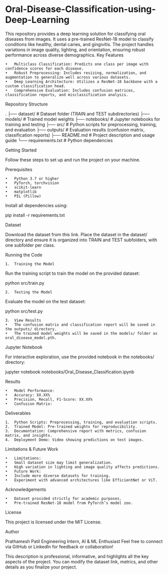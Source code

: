 # Oral-Disease-Classification-using-Deep-Learning
This repository provides a deep learning solution for classifying oral diseases from images. It uses a pre-trained ResNet-18 model to classify conditions like healthy, dental caries, and gingivitis. The project handles variations in image quality, lighting, and orientation, ensuring robust performance across diverse demographics.
Key Features

	•	Multiclass Classification: Predicts one class per image with confidence scores for each disease.
	•	Robust Preprocessing: Includes resizing, normalization, and augmentation to generalize well across various datasets.
	•	Deep Learning Architecture: Utilizes a ResNet-18 backbone with a custom classification head.
	•	Comprehensive Evaluation: Includes confusion matrices, classification reports, and misclassification analysis.

Repository Structure

.
├── dataset/                   # Dataset folder (TRAIN and TEST subdirectories)
├── models/                    # Trained model weights
├── notebooks/                 # Jupyter notebooks for training and testing
├── src/                       # Python scripts for preprocessing, training, and evaluation
├── outputs/                   # Evaluation results (confusion matrix, classification reports)
├── README.md                  # Project description and usage guide
└── requirements.txt           # Python dependencies

Getting Started

Follow these steps to set up and run the project on your machine.

Prerequisites

	•	Python 3.7 or higher
	•	PyTorch, torchvision
	•	scikit-learn
	•	matplotlib
	•	PIL (Pillow)

Install all dependencies using:

pip install -r requirements.txt

Dataset

Download the dataset from this link. Place the dataset in the dataset/ directory and ensure it is organized into TRAIN and TEST subfolders, with one subfolder per class.

Running the Code

	1.	Training the Model
Run the training script to train the model on the provided dataset:

python src/train.py


	2.	Testing the Model
Evaluate the model on the test dataset:

python src/test.py


	3.	View Results
	•	The confusion matrix and classification report will be saved in the outputs/ directory.
	•	The trained model weights will be saved in the models/ folder as oral_disease_model.pth.

Jupyter Notebook

For interactive exploration, use the provided notebook in the notebooks/ directory:

jupyter notebook notebooks/Oral_Disease_Classification.ipynb

Results

	•	Model Performance:
	•	Accuracy: XX.XX%
	•	Precision, Recall, F1-Score: XX.XX%
	•	Confusion Matrix:


Deliverables

	1.	Python Scripts: Preprocessing, training, and evaluation scripts.
	2.	Trained Model: Pre-trained weights for reproducibility.
	3.	Documentation: Comprehensive report with metrics, confusion matrix, and insights.
	4.	Deployment Demo: Video showing predictions on test images.

Limitations & Future Work

	•	Limitations:
	•	Small dataset size may limit generalization.
	•	High variation in lighting and image quality affects predictions.
	•	Future Work:
	•	Include more diverse datasets for training.
	•	Experiment with advanced architectures like EfficientNet or ViT.

Acknowledgements

	•	Dataset provided strictly for academic purposes.
	•	Pre-trained ResNet-18 model from PyTorch’s model zoo.

License

This project is licensed under the MIT License.

Author

Prathamesh Patil
Engineering Intern, AI & ML Enthusiast
Feel free to connect via GitHub or LinkedIn for feedback or collaboration!

This description is professional, informative, and highlights all the key aspects of the project. You can modify the dataset link, metrics, and other details as you finalize your project.
